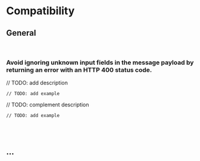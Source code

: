 # Compatibility


## General
<br>


### Avoid ignoring unknown input fields in the message payload by returning an error with an HTTP 400 status code.

// TODO: add description

```http
// TODO: add example
```

// TODO: complement description

```http
// TODO: add example
```

<br><br>



## ...